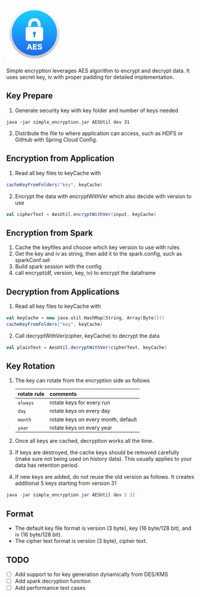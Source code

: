 <p align="left"><img src="./src/main/resources/aes-logo.png" width="150"></p>

Simple encryption leverages AES algorithm to encrypt and decrypt data.
It uses secret key, iv with proper padding for detailed implementation.

## Key Prepare
1. Generate security key with key folder and number of keys needed
```shell
java -jar simple_encryption.jar AESUtil dev 31
```
2. Distribute the file to where application can access, such as HDFS or GitHub with Spring Cloud Config.

## Encryption from Application
1. Read all key files to keyCache with
```scala
cacheKeyFromFolders("key", keyCache)
```   
2. Encrypt the data with encryptWithVer which also decide with version to use
```scala
val cipherText = AesUtil.encryptWithVer(input, keyCache)
```

## Encryption from Spark
1. Cache the keyfiles and choose which key version to use with rules
2. Get the key and iv as string, then add it to the spark.config, such as sparkConf.set
3. Build spark session with the config
4. call encrypt(df, version, key, iv) to encrypt the dataframe

## Decryption from Applications
1. Read all key files to keyCache with
```scala
val keyCache = new java.util.HashMap[String, Array[Byte]]()
cacheKeyFromFolders("key", keyCache)
```   
2. Call decryptWithVer(cipher, keyCache) to decrypt the data
```scala
val plainText = AesUtil.decryptWithVer(cipherText, keyCache)
```

## Key Rotation
1. The key can rotate from the encryption side as follows

    | rotate rule   | comments      |
    | ------------- |:-------------| 
    | `always `     | rotate keys for every run | 
    | `day `        | rotate keys on every day | 
    | `month `      | rotate keys on every month, default | 
    | `year `       | rotate keys on every year | 

2. Once all keys are cached, decryption works all the time.
3. If keys are destroyed, the cache keys should be removed carefully (make sure not being used on history data).
This usually applies to your data has retention period.
4. If new keys are added, do not reuse the old version as follows.
It creates additional 5 keys starting from version 31
```java
java -jar simple_encryption.jar AESUtil dev 5 31 
```

## Format
* The default key file format is version (3 byte), key (16 byte/128 bit), and iv (16 byte/128 bit).
* The cipher text format is version (3 byte), cipher text.

## TODO
- [ ] Add support to for key generation dynamically from DES/KMS
- [ ] Add spark decryption function
- [ ] Add performance test cases
